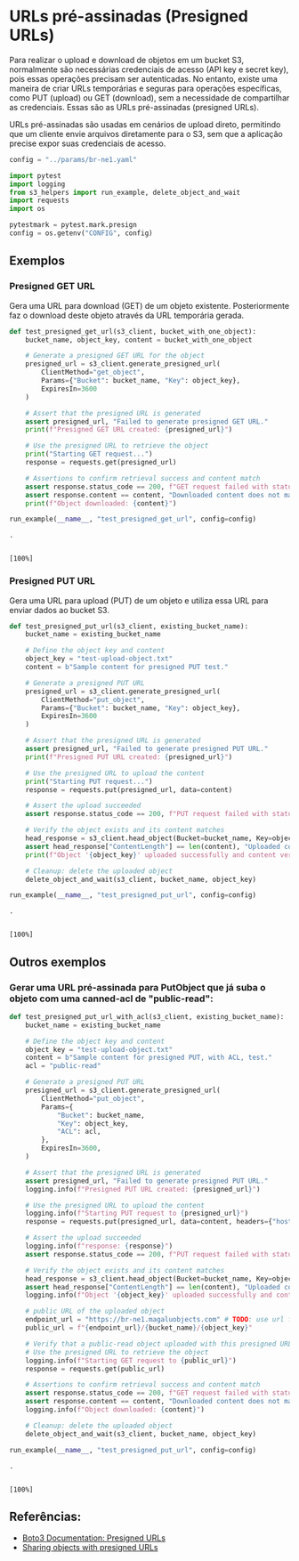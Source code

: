 # URLs pré-assinadas (Presigned URLs)

Para realizar o upload e download de objetos em um bucket S3, normalmente são necessárias
credenciais de acesso (API key e secret key), pois essas operações precisam ser autenticadas.
No entanto, existe uma maneira de criar URLs temporárias e seguras para operações específicas,
como PUT (upload) ou GET (download), sem a necessidade de compartilhar as credenciais. Essas
são as URLs pré-assinadas (presigned URLs).

URLs pré-assinadas são usadas em cenários de upload direto, permitindo que um cliente
envie arquivos diretamente para o S3, sem que a aplicação precise expor suas credenciais de acesso.


```python
config = "../params/br-ne1.yaml"
```


```python
import pytest
import logging
from s3_helpers import run_example, delete_object_and_wait
import requests
import os

pytestmark = pytest.mark.presign
config = os.getenv("CONFIG", config)
```

## Exemplos

### Presigned GET URL

Gera uma URL para download (GET) de um objeto existente.
Posteriormente faz o download deste objeto através da URL temporária gerada.


```python
def test_presigned_get_url(s3_client, bucket_with_one_object):
    bucket_name, object_key, content = bucket_with_one_object

    # Generate a presigned GET URL for the object
    presigned_url = s3_client.generate_presigned_url(
        ClientMethod="get_object",
        Params={"Bucket": bucket_name, "Key": object_key},
        ExpiresIn=3600
    )

    # Assert that the presigned URL is generated
    assert presigned_url, "Failed to generate presigned GET URL."
    print(f"Presigned GET URL created: {presigned_url}")

    # Use the presigned URL to retrieve the object
    print("Starting GET request...")
    response = requests.get(presigned_url)

    # Assertions to confirm retrieval success and content match
    assert response.status_code == 200, f"GET request failed with status code {response.status_code}"
    assert response.content == content, "Downloaded content does not match the original content."
    print(f"Object downloaded: {content}")

run_example(__name__, "test_presigned_get_url", config=config)
```

    .

                                                                            [100%]

    


### Presigned PUT URL

Gera uma URL para upload (PUT) de um objeto e utiliza essa URL para enviar dados ao bucket S3.


```python
def test_presigned_put_url(s3_client, existing_bucket_name):
    bucket_name = existing_bucket_name

    # Define the object key and content
    object_key = "test-upload-object.txt"
    content = b"Sample content for presigned PUT test."

    # Generate a presigned PUT URL
    presigned_url = s3_client.generate_presigned_url(
        ClientMethod="put_object",
        Params={"Bucket": bucket_name, "Key": object_key},
        ExpiresIn=3600
    )

    # Assert that the presigned URL is generated
    assert presigned_url, "Failed to generate presigned PUT URL."
    print(f"Presigned PUT URL created: {presigned_url}")

    # Use the presigned URL to upload the content
    print("Starting PUT request...")
    response = requests.put(presigned_url, data=content)

    # Assert the upload succeeded
    assert response.status_code == 200, f"PUT request failed with status code {response.status_code}"

    # Verify the object exists and its content matches
    head_response = s3_client.head_object(Bucket=bucket_name, Key=object_key)
    assert head_response["ContentLength"] == len(content), "Uploaded content size mismatch."
    print(f"Object '{object_key}' uploaded successfully and content verified.")

    # Cleanup: delete the uploaded object
    delete_object_and_wait(s3_client, bucket_name, object_key)

run_example(__name__, "test_presigned_put_url", config=config)
```

    .

                                                                            [100%]

    


## Outros exemplos

### Gerar uma URL pré-assinada para PutObject que já suba o objeto com uma canned-acl de "public-read":


```python
def test_presigned_put_url_with_acl(s3_client, existing_bucket_name):
    bucket_name = existing_bucket_name

    # Define the object key and content
    object_key = "test-upload-object.txt"
    content = b"Sample content for presigned PUT, with ACL, test."
    acl = "public-read"

    # Generate a presigned PUT URL
    presigned_url = s3_client.generate_presigned_url(
        ClientMethod="put_object",
        Params={
            "Bucket": bucket_name,
            "Key": object_key,
            "ACL": acl,
        },
        ExpiresIn=3600,
    )

    # Assert that the presigned URL is generated
    assert presigned_url, "Failed to generate presigned PUT URL."
    logging.info(f"Presigned PUT URL created: {presigned_url}")

    # Use the presigned URL to upload the content
    logging.info(f"Starting PUT request to {presigned_url}")
    response = requests.put(presigned_url, data=content, headers={"host": "br-ne1.magaluobjects.com", "x-amz-acl": "public-read"})

    # Assert the upload succeeded
    logging.info(f"response: {response}")
    assert response.status_code == 200, f"PUT request failed with status code {response.status_code}"

    # Verify the object exists and its content matches
    head_response = s3_client.head_object(Bucket=bucket_name, Key=object_key)
    assert head_response["ContentLength"] == len(content), "Uploaded content size mismatch."
    logging.info(f"Object '{object_key}' uploaded successfully and content length verified.")

    # public URL of the uploaded object
    endpoint_url = "https://br-ne1.magaluobjects.com" # TODO: use url from profile
    public_url = f"{endpoint_url}/{bucket_name}/{object_key}"

    # Verify that a public-read object uploaded with this presigned URL is downloable
    # Use the presigned URL to retrieve the object
    logging.info(f"Starting GET request to {public_url}")
    response = requests.get(public_url)

    # Assertions to confirm retrieval success and content match
    assert response.status_code == 200, f"GET request failed with status code {response.status_code}"
    assert response.content == content, "Downloaded content does not match the original content."
    logging.info(f"Object downloaded: {content}")

    # Cleanup: delete the uploaded object
    delete_object_and_wait(s3_client, bucket_name, object_key)

run_example(__name__, "test_presigned_put_url", config=config)
```

    .

                                                                            [100%]

    


## Referências:
- [Boto3 Documentation: Presigned URLs](https://boto3.amazonaws.com/v1/documentation/api/latest/guide/s3-presigned-urls.html)
- [Sharing objects with presigned URLs](https://docs.aws.amazon.com/AmazonS3/latest/userguide/ShareObjectPreSignedURL.html)
